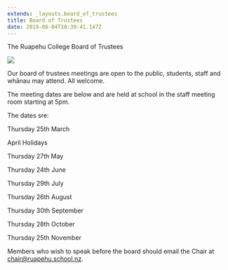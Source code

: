 ```yaml
---
extends: _layouts.board_of_trustees
title: Board of Trustees
date: 2019-06-04T10:39:41.147Z
---
```

The Ruapehu College Board of Trustees

![](https://res.cloudinary.com/ruapehu-college/image/upload/v1615858162/IMG_6279_ilhgeo.jpg)

Our board of trustees meetings are open to the public, students, staff and whānau may attend. All welcome. 

The meeting dates are below and are held at school in the staff meeting room starting at 5pm.

The dates sre:

Thursday 25th March

April Holidays

Thursday 27th May

Thursday 24th June

Thursday 29th July

Thursday 26th August

Thursday 30th September

Thursday 28th October

Thursday 25th November

Members who wish to speak before the board should email the Chair at chair@ruapehu.school.nz.
